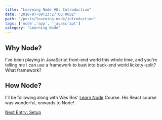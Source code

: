 ```yaml
---
title: "Learning Node #0: Introduction"
date: "2018-07-09T23:27:00.000Z"
path: "/posts/learning-node/introduction"
tags: ['node','app', 'javascript']
category: "Learning Node"
---
```


## Why Node?

I've been playing in JavaScript front-end world this whole time, and you're telling me I can use a framework to bust into back-end world lickety-split? What framework?

## How Node?

I'll be following along with Wes Bos' [Learn Node](https://learnnode.com) Course. His React course was wonderful, onwards to Node!

[Next Entry: Setup](/posts/learning-node/setup)

